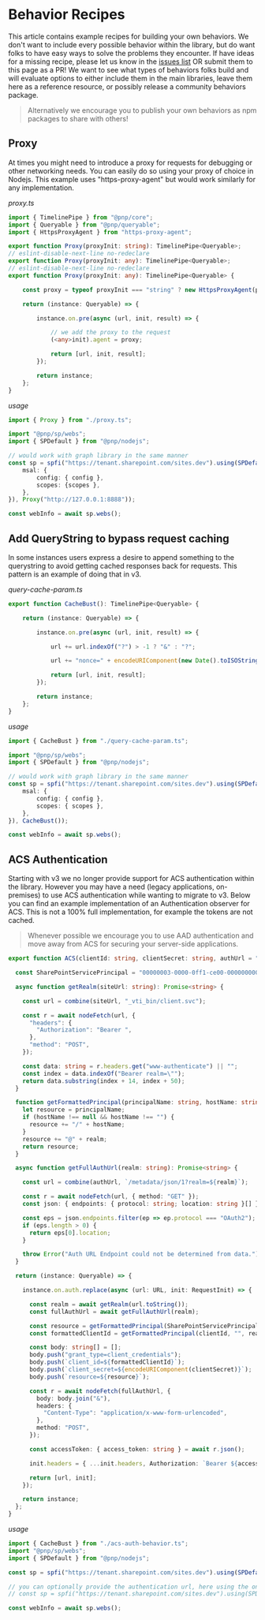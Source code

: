 # Behavior Recipes

This article contains example recipes for building your own behaviors. We don't want to include every possible behavior within the library, but do want folks to have easy ways to solve the problems they encounter. If have ideas for a missing recipe, please let us know in the [issues list](https://github.com/pnp/pnpjs/issues) OR submit them to this page as a PR! We want to see what types of behaviors folks build and will evaluate options to either include them in the main libraries, leave them here as a reference resource, or possibly release a community behaviors package.

> Alternatively we encourage you to publish your own behaviors as npm packages to share with others!

## Proxy

At times you might need to introduce a proxy for requests for debugging or other networking needs. You can easily do so using your proxy of choice in Nodejs. This example uses "https-proxy-agent" but would work similarly for any implementation. 

_proxy.ts_
```TypeScript
import { TimelinePipe } from "@pnp/core";
import { Queryable } from "@pnp/queryable";
import { HttpsProxyAgent } from "https-proxy-agent";

export function Proxy(proxyInit: string): TimelinePipe<Queryable>;
// eslint-disable-next-line no-redeclare
export function Proxy(proxyInit: any): TimelinePipe<Queryable>;
// eslint-disable-next-line no-redeclare
export function Proxy(proxyInit: any): TimelinePipe<Queryable> {

    const proxy = typeof proxyInit === "string" ? new HttpsProxyAgent(proxyInit) : proxyInit;

    return (instance: Queryable) => {

        instance.on.pre(async (url, init, result) => {

            // we add the proxy to the request
            (<any>init).agent = proxy;

            return [url, init, result];
        });

        return instance;
    };
}
```

_usage_
```TypeScript
import { Proxy } from "./proxy.ts";

import "@pnp/sp/webs";
import { SPDefault } from "@pnp/nodejs";

// would work with graph library in the same manner
const sp = spfi("https://tenant.sharepoint.com/sites.dev").using(SPDefault({
    msal: {
        config: { config },
        scopes: {scopes },
    },
}), Proxy("http://127.0.0.1:8888"));

const webInfo = await sp.webs();
```

## Add QueryString to bypass request caching

In some instances users express a desire to append something to the querystring to avoid getting cached responses back for requests. This pattern is an example of doing that in v3.

_query-cache-param.ts_
```TypeScript
export function CacheBust(): TimelinePipe<Queryable> {

    return (instance: Queryable) => {

        instance.on.pre(async (url, init, result) => {

            url += url.indexOf("?") > -1 ? "&" : "?";

            url += "nonce=" + encodeURIComponent(new Date().toISOString());

            return [url, init, result];
        });

        return instance;
    };
}
```

_usage_
```TypeScript
import { CacheBust } from "./query-cache-param.ts";

import "@pnp/sp/webs";
import { SPDefault } from "@pnp/nodejs";

// would work with graph library in the same manner
const sp = spfi("https://tenant.sharepoint.com/sites.dev").using(SPDefault({
    msal: {
        config: { config },
        scopes: { scopes },
    },
}), CacheBust());

const webInfo = await sp.webs();
```

## ACS Authentication

Starting with v3 we no longer provide support for ACS authentication within the library. However you may have a need (legacy applications, on-premises) to use ACS authentication while wanting to migrate to v3. Below you can find an example implementation of an Authentication observer for ACS. This is not a 100% full implementation, for example the tokens are not cached.

> Whenever possible we encourage you to use AAD authentication and move away from ACS for securing your server-side applications.

```Typescript
export function ACS(clientId: string, clientSecret: string, authUrl = "https://accounts.accesscontrol.windows.net"): (instance: Queryable) => Queryable {

  const SharePointServicePrincipal = "00000003-0000-0ff1-ce00-000000000000";

  async function getRealm(siteUrl: string): Promise<string> {

    const url = combine(siteUrl, "_vti_bin/client.svc");

    const r = await nodeFetch(url, {
      "headers": {
        "Authorization": "Bearer ",
      },
      "method": "POST",
    });

    const data: string = r.headers.get("www-authenticate") || "";
    const index = data.indexOf("Bearer realm=\"");
    return data.substring(index + 14, index + 50);
  }

  function getFormattedPrincipal(principalName: string, hostName: string, realm: string): string {
    let resource = principalName;
    if (hostName !== null && hostName !== "") {
      resource += "/" + hostName;
    }
    resource += "@" + realm;
    return resource;
  }

  async function getFullAuthUrl(realm: string): Promise<string> {

    const url = combine(authUrl, `/metadata/json/1?realm=${realm}`);

    const r = await nodeFetch(url, { method: "GET" });
    const json: { endpoints: { protocol: string; location: string }[] } = await r.json();

    const eps = json.endpoints.filter(ep => ep.protocol === "OAuth2");
    if (eps.length > 0) {
      return eps[0].location;
    }

    throw Error("Auth URL Endpoint could not be determined from data.");
  }

  return (instance: Queryable) => {

    instance.on.auth.replace(async (url: URL, init: RequestInit) => {

      const realm = await getRealm(url.toString());
      const fullAuthUrl = await getFullAuthUrl(realm);

      const resource = getFormattedPrincipal(SharePointServicePrincipal, url.host, realm);
      const formattedClientId = getFormattedPrincipal(clientId, "", realm);

      const body: string[] = [];
      body.push("grant_type=client_credentials");
      body.push(`client_id=${formattedClientId}`);
      body.push(`client_secret=${encodeURIComponent(clientSecret)}`);
      body.push(`resource=${resource}`);

      const r = await nodeFetch(fullAuthUrl, {
        body: body.join("&"),
        headers: {
          "Content-Type": "application/x-www-form-urlencoded",
        },
        method: "POST",
      });

      const accessToken: { access_token: string } = await r.json();

      init.headers = { ...init.headers, Authorization: `Bearer ${accessToken.access_token}` };

      return [url, init];
    });

    return instance;
  };
}
```

_usage_
```Typescript
import { CacheBust } from "./acs-auth-behavior.ts";
import "@pnp/sp/webs";
import { SPDefault } from "@pnp/nodejs";

const sp = spfi("https://tenant.sharepoint.com/sites.dev").using(SPDefault(), ACS("{client id}", "{client secret}"));

// you can optionally provide the authentication url, here using the one for China's sovereign cloud or an local url if working on-premises
// const sp = spfi("https://tenant.sharepoint.com/sites.dev").using(SPDefault(), ACS("{client id}", "{client secret}", "https://accounts.accesscontrol.chinacloudapi.cn"));

const webInfo = await sp.webs();
```
